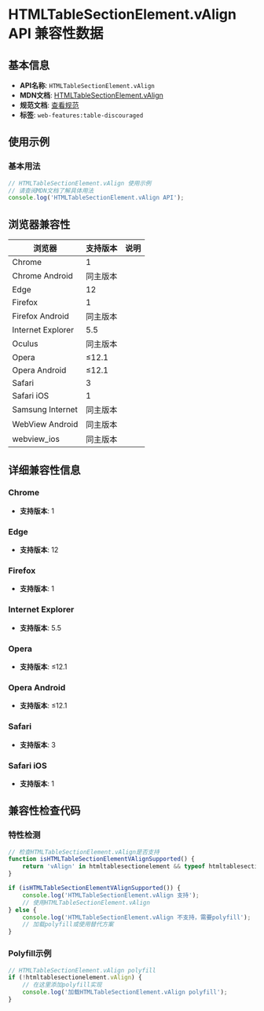 # HTMLTableSectionElement.vAlign API 兼容性数据

## 基本信息

- **API名称**: `HTMLTableSectionElement.vAlign`
- **MDN文档**: [HTMLTableSectionElement.vAlign](https://developer.mozilla.org/docs/Web/API/HTMLTableSectionElement/vAlign)
- **规范文档**: [查看规范](https://html.spec.whatwg.org/multipage/obsolete.html#dom-tbody-valign)
- **标签**: `web-features:table-discouraged`

## 使用示例

### 基本用法

```javascript
// HTMLTableSectionElement.vAlign 使用示例
// 请查阅MDN文档了解具体用法
console.log('HTMLTableSectionElement.vAlign API');
```

## 浏览器兼容性

| 浏览器 | 支持版本 | 说明 |
|--------|----------|------|
| Chrome | 1 |  |
| Chrome Android | 同主版本 |  |
| Edge | 12 |  |
| Firefox | 1 |  |
| Firefox Android | 同主版本 |  |
| Internet Explorer | 5.5 |  |
| Oculus | 同主版本 |  |
| Opera | ≤12.1 |  |
| Opera Android | ≤12.1 |  |
| Safari | 3 |  |
| Safari iOS | 1 |  |
| Samsung Internet | 同主版本 |  |
| WebView Android | 同主版本 |  |
| webview_ios | 同主版本 |  |

## 详细兼容性信息

### Chrome

- **支持版本**: 1

### Edge

- **支持版本**: 12

### Firefox

- **支持版本**: 1

### Internet Explorer

- **支持版本**: 5.5

### Opera

- **支持版本**: ≤12.1

### Opera Android

- **支持版本**: ≤12.1

### Safari

- **支持版本**: 3

### Safari iOS

- **支持版本**: 1

## 兼容性检查代码

### 特性检测

```javascript
// 检查HTMLTableSectionElement.vAlign是否支持
function isHTMLTableSectionElementVAlignSupported() {
    return 'vAlign' in htmltablesectionelement && typeof htmltablesectionelement.vAlign === 'function';
}

if (isHTMLTableSectionElementVAlignSupported()) {
    console.log('HTMLTableSectionElement.vAlign 支持');
    // 使用HTMLTableSectionElement.vAlign
} else {
    console.log('HTMLTableSectionElement.vAlign 不支持，需要polyfill');
    // 加载polyfill或使用替代方案
}
```

### Polyfill示例

```javascript
// HTMLTableSectionElement.vAlign polyfill
if (!htmltablesectionelement.vAlign) {
    // 在这里添加polyfill实现
    console.log('加载HTMLTableSectionElement.vAlign polyfill');
}
```

